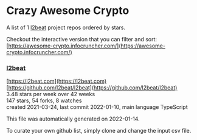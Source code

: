 # Crazy Awesome Crypto
A list of 1 [l2beat](https://github.com/l2beat) project repos ordered by stars.  

Checkout the interactive version that you can filter and sort: 
[https://awesome-crypto.infocruncher.com/](https://awesome-crypto.infocruncher.com/)  


### [l2beat](https://github.com/l2beat/l2beat)  
  
[https://l2beat.com](https://l2beat.com)  
[https://github.com/l2beat/l2beat](https://github.com/l2beat/l2beat)  
3.48 stars per week over 42 weeks  
147 stars, 54 forks, 8 watches  
created 2021-03-24, last commit 2022-01-10, main language TypeScript  


This file was automatically generated on 2022-01-14.  

To curate your own github list, simply clone and change the input csv file.  